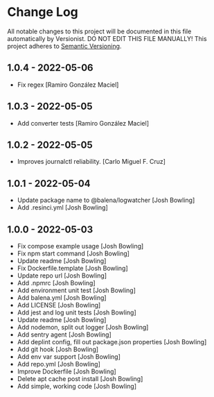 # Change Log

All notable changes to this project will be documented in this file
automatically by Versionist. DO NOT EDIT THIS FILE MANUALLY!
This project adheres to [Semantic Versioning](http://semver.org/).

## 1.0.4 - 2022-05-06

* Fix regex [Ramiro González Maciel]

## 1.0.3 - 2022-05-05

* Add converter tests [Ramiro González Maciel]

## 1.0.2 - 2022-05-05

* Improves journalctl reliability. [Carlo Miguel F. Cruz]

## 1.0.1 - 2022-05-04

* Update package name to @balena/logwatcher [Josh Bowling]
* Add .resinci.yml [Josh Bowling]

## 1.0.0 - 2022-05-03

* Fix compose example usage [Josh Bowling]
* Fix npm start command [Josh Bowling]
* Update readme [Josh Bowling]
* Fix Dockerfile.template [Josh Bowling]
* Update repo url [Josh Bowling]
* Add .npmrc [Josh Bowling]
* Add environment unit test [Josh Bowling]
* Add balena.yml [Josh Bowling]
* Add LICENSE [Josh Bowling]
* Add jest and log unit tests [Josh Bowling]
* Update readme [Josh Bowling]
* Add nodemon, split out logger [Josh Bowling]
* Add sentry agent [Josh Bowling]
* Add deplint config, fill out package.json properties [Josh Bowling]
* Add git hook [Josh Bowling]
* Add env var support [Josh Bowling]
* Add repo.yml [Josh Bowling]
* Improve Dockerfile [Josh Bowling]
* Delete apt cache post install [Josh Bowling]
* Add simple, working code [Josh Bowling]
